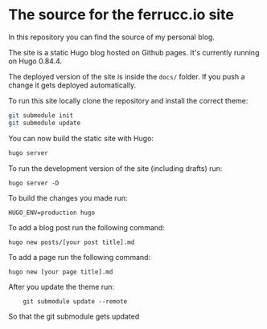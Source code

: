 # The source for the ferrucc.io site

In this repository you can find the source of my personal blog.

The site is a static Hugo blog hosted on Github pages. It's currently running on Hugo 0.84.4.

The deployed version of the site is inside the `docs/` folder. If you push a change it gets deployed automatically.

To run this site locally clone the repository and install the correct theme:

```bash
git submodule init
git submodule update
```

You can now build the static site with Hugo:

```bash
hugo server
```

To run the development version of the site (including drafts) run:

```
hugo server -D
```

To build the changes you made run:

```
HUGO_ENV=production hugo
```

To add a blog post run the following command:

```
hugo new posts/[your post title].md
```

To add a page run the following command:

```
hugo new [your page title].md
```

After you update the theme run:

```
    git submodule update --remote
```

So that the git submodule gets updated
